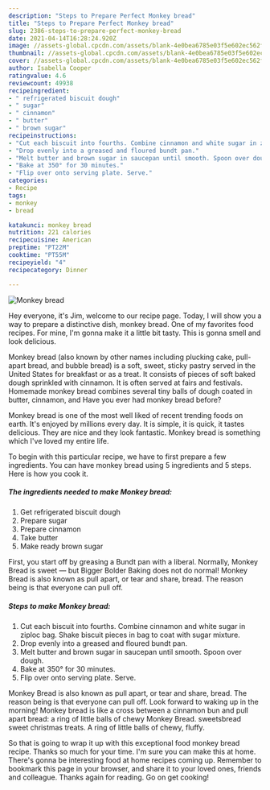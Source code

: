 ```yaml
---
description: "Steps to Prepare Perfect Monkey bread"
title: "Steps to Prepare Perfect Monkey bread"
slug: 2386-steps-to-prepare-perfect-monkey-bread
date: 2021-04-14T16:28:24.920Z
image: //assets-global.cpcdn.com/assets/blank-4e0bea6785e03f5e602ec562f230caae08da540cada707380b4fe1bbebba43da.png
thumbnail: //assets-global.cpcdn.com/assets/blank-4e0bea6785e03f5e602ec562f230caae08da540cada707380b4fe1bbebba43da.png
cover: //assets-global.cpcdn.com/assets/blank-4e0bea6785e03f5e602ec562f230caae08da540cada707380b4fe1bbebba43da.png
author: Isabella Cooper
ratingvalue: 4.6
reviewcount: 49938
recipeingredient:
- " refrigerated biscuit dough"
- " sugar"
- " cinnamon"
- " butter"
- " brown sugar"
recipeinstructions:
- "Cut each biscuit into fourths. Combine cinnamon and white sugar in ziploc bag. Shake biscuit pieces in bag to coat with sugar mixture."
- "Drop evenly into a greased and floured bundt pan."
- "Melt butter and brown sugar in saucepan until smooth. Spoon over dough."
- "Bake at 350° for 30 minutes."
- "Flip over onto serving plate. Serve."
categories:
- Recipe
tags:
- monkey
- bread

katakunci: monkey bread 
nutrition: 221 calories
recipecuisine: American
preptime: "PT22M"
cooktime: "PT55M"
recipeyield: "4"
recipecategory: Dinner

---
```



![Monkey bread](//assets-global.cpcdn.com/assets/blank-4e0bea6785e03f5e602ec562f230caae08da540cada707380b4fe1bbebba43da.png)

Hey everyone, it's Jim, welcome to our recipe page. Today, I will show you a way to prepare a distinctive dish, monkey bread. One of my favorites food recipes. For mine, I'm gonna make it a little bit tasty. This is gonna smell and look delicious.

Monkey bread (also known by other names including plucking cake, pull-apart bread, and bubble bread) is a soft, sweet, sticky pastry served in the United States for breakfast or as a treat. It consists of pieces of soft baked dough sprinkled with cinnamon. It is often served at fairs and festivals. Homemade monkey bread combines several tiny balls of dough coated in butter, cinnamon, and Have you ever had monkey bread before?

Monkey bread is one of the most well liked of recent trending foods on earth. It's enjoyed by millions every day. It is simple, it is quick, it tastes delicious. They are nice and they look fantastic. Monkey bread is something which I've loved my entire life.


To begin with this particular recipe, we have to first prepare a few ingredients. You can have monkey bread using 5 ingredients and 5 steps. Here is how you cook it.

<!--inarticleads1-->

##### The ingredients needed to make Monkey bread:

1. Get  refrigerated biscuit dough
1. Prepare  sugar
1. Prepare  cinnamon
1. Take  butter
1. Make ready  brown sugar


First, you start off by greasing a Bundt pan with a liberal. Normally, Monkey Bread is sweet — but Bigger Bolder Baking does not do normal! Monkey Bread is also known as pull apart, or tear and share, bread. The reason being is that everyone can pull off. 

<!--inarticleads2-->

##### Steps to make Monkey bread:

1. Cut each biscuit into fourths. Combine cinnamon and white sugar in ziploc bag. Shake biscuit pieces in bag to coat with sugar mixture.
1. Drop evenly into a greased and floured bundt pan.
1. Melt butter and brown sugar in saucepan until smooth. Spoon over dough.
1. Bake at 350° for 30 minutes.
1. Flip over onto serving plate. Serve.


Monkey Bread is also known as pull apart, or tear and share, bread. The reason being is that everyone can pull off. Look forward to waking up in the morning! Monkey bread is like a cross between a cinnamon bun and pull apart bread: a ring of little balls of chewy Monkey Bread. sweetsbread sweet christmas treats. A ring of little balls of chewy, fluffy. 

So that is going to wrap it up with this exceptional food monkey bread recipe. Thanks so much for your time. I'm sure you can make this at home. There's gonna be interesting food at home recipes coming up. Remember to bookmark this page in your browser, and share it to your loved ones, friends and colleague. Thanks again for reading. Go on get cooking!
